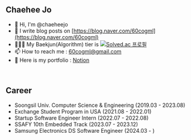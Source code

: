 ## Chaehee Jo 
- 👋 Hi, I'm @chaeheejo
- 🌱 I write blog posts on [https://blog.naver.com/60cogml](https://blog.naver.com/60cogml)
- 👩🏻‍💻 My Baekjun(Algorithm) tier is [![Solved.ac
프로필](http://mazassumnida.wtf/api/mini/generate_badge?boj=60cogml)](https://solved.ac/60cogml)
- 📫 How to reach me : [60cogml@gmail.com](60cogml@gmail.com)
- 📝 Here is my portfolio : [Notion](https://chaeheejo.notion.site/chaeheejo/Chaehee-Jo-fe2a1a324d7c4054bec6abde82c503e7)

<br/>

## Career
- Soongsil Univ. Computer Science & Engineering (2019.03 - 2023.08)
- Exchange Student Program in USA (2021.08 - 2022.01)
- Startup Software Engineer Intern (2022.07 - 2022.08)
- SSAFY 10th Embedded Track (2023.07 - 2023.12)
- Samsung Electronics DS Software Engineer (2024.03 - )
